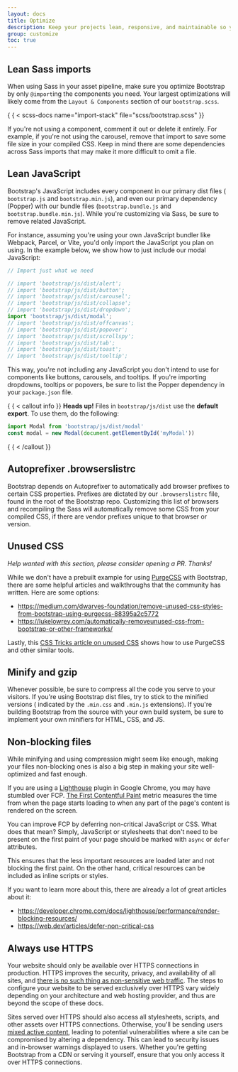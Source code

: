 ```yaml
---
layout: docs
title: Optimize
description: Keep your projects lean, responsive, and maintainable so you can deliver the best experience and focus on more important jobs.
group: customize
toc: true
---
```


## Lean Sass imports

When using Sass in your asset pipeline, make sure you optimize Bootstrap by only
`@import`ing the components you need. Your largest optimizations will likely
come from the `Layout & Components` section of our `bootstrap.scss`.

{ { < scss-docs name="import-stack" file="scss/bootstrap.scss" }}

If you're not using a component, comment it out or delete it entirely. For
example, if you're not using the carousel, remove that import to save some file
size in your compiled CSS. Keep in mind there are some dependencies across Sass
imports that may make it more difficult to omit a file.

## Lean JavaScript

Bootstrap's JavaScript includes every component in our primary dist files (
`bootstrap.js` and `bootstrap.min.js`), and even our primary dependency (Popper)
with our bundle files (`bootstrap.bundle.js` and `bootstrap.bundle.min.js`).
While you're customizing via Sass, be sure to remove related JavaScript.

For instance, assuming you're using your own JavaScript bundler like Webpack,
Parcel, or Vite, you'd only import the JavaScript you plan on using. In the
example below, we show how to just include our modal JavaScript:

<!-- eslint-skip -->

```javascript
// Import just what we need

// import 'bootstrap/js/dist/alert';
// import 'bootstrap/js/dist/button';
// import 'bootstrap/js/dist/carousel';
// import 'bootstrap/js/dist/collapse';
// import 'bootstrap/js/dist/dropdown';
import 'bootstrap/js/dist/modal';
// import 'bootstrap/js/dist/offcanvas';
// import 'bootstrap/js/dist/popover';
// import 'bootstrap/js/dist/scrollspy';
// import 'bootstrap/js/dist/tab';
// import 'bootstrap/js/dist/toast';
// import 'bootstrap/js/dist/tooltip';
```

This way, you're not including any JavaScript you don't intend to use for
components like buttons, carousels, and tooltips. If you're importing dropdowns,
tooltips or popovers, be sure to list the Popper dependency in your
`package.json` file.

{ { < callout info }}
**Heads up!** Files in `bootstrap/js/dist` use the **default export**. To use
them, do the following:

<!-- eslint-skip -->

```javascript
import Modal from 'bootstrap/js/dist/modal'
const modal = new Modal(document.getElementById('myModal'))
```

{ { < /callout }}

## Autoprefixer .browserslistrc

Bootstrap depends on Autoprefixer to automatically add browser prefixes to
certain CSS properties. Prefixes are dictated by our `.browserslistrc` file,
found in the root of the Bootstrap repo. Customizing this list of browsers and
recompiling the Sass will automatically remove some CSS from your compiled CSS,
if there are vendor prefixes unique to that browser or version.

## Unused CSS

_Help wanted with this section, please consider opening a PR. Thanks!_

While we don't have a prebuilt example for
using [PurgeCSS](https://github.com/FullHuman/purgecss) with Bootstrap, there
are some helpful articles and walkthroughs that the community has written. Here
are some options:

- <https://medium.com/dwarves-foundation/remove-unused-css-styles-from-bootstrap-using-purgecss-88395a2c5772>
- <https://lukelowrey.com/automatically-removeunused-css-from-bootstrap-or-other-frameworks/>

Lastly,
this [CSS Tricks article on unused CSS](https://css-tricks.com/how-do-you-remove-unused-css-from-a-site/)
shows how to use PurgeCSS and other similar tools.

## Minify and gzip

Whenever possible, be sure to compress all the code you serve to your visitors.
If you're using Bootstrap dist files, try to stick to the minified versions (
indicated by the `.min.css` and `.min.js` extensions). If you're building
Bootstrap from the source with your own build system, be sure to implement your
own minifiers for HTML, CSS, and JS.

## Non-blocking files

While minifying and using compression might seem like enough, making your files
non-blocking ones is also a big step in making your site well-optimized and fast
enough.

If you are using
a [Lighthouse](https://developer.chrome.com/docs/lighthouse/overview/) plugin in
Google Chrome, you may have stumbled over
FCP. [The First Contentful Paint](https://web.dev/articles/fcp) metric measures
the time from when the page starts loading to when any part of the page's
content is rendered on the screen.

You can improve FCP by deferring non-critical JavaScript or CSS. What does that
mean? Simply, JavaScript or stylesheets that don't need to be present on the
first paint of your page should be marked with `async` or `defer` attributes.

This ensures that the less important resources are loaded later and not blocking
the first paint. On the other hand, critical resources can be included as inline
scripts or styles.

If you want to learn more about this, there are already a lot of great articles
about it:

- <https://developer.chrome.com/docs/lighthouse/performance/render-blocking-resources/>
- <https://web.dev/articles/defer-non-critical-css>

## Always use HTTPS

Your website should only be available over HTTPS connections in production.
HTTPS improves the security, privacy, and availability of all sites,
and [there is no such thing as non-sensitive web traffic](https://https.cio.gov/everything/).
The steps to configure your website to be served exclusively over HTTPS vary
widely depending on your architecture and web hosting provider, and thus are
beyond the scope of these docs.

Sites served over HTTPS should also access all stylesheets, scripts, and other
assets over HTTPS connections. Otherwise, you'll be sending
users [mixed active content](https://developer.mozilla.org/en-US/docs/Web/Security/Mixed_content),
leading to potential vulnerabilities where a site can be compromised by altering
a dependency. This can lead to security issues and in-browser warnings displayed
to users. Whether you're getting Bootstrap from a CDN or serving it yourself,
ensure that you only access it over HTTPS connections.

